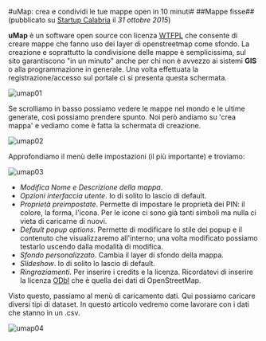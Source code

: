 #uMap: crea e condividi le tue mappe open in 10 minuti#
##Mappe fisse##
(pubblicato su [Startup Calabria](http://www.startupcalabria.com) il *31 ottobre 2015*)

**uMap** è un software open source con licenza [WTFPL](https://it.wikipedia.org/wiki/WTFPL) che consente di creare mappe che fanno uso dei layer di openstreetmap come sfondo.
La creazione e soprattutto la condivisione delle mappe è semplicissima, sul sito garantiscono "in un minuto" anche per chi non è avvezzo ai sistemi **GIS** o alla programmazione in generale.
Una volta effettuata la registrazione/accesso sul portale ci si presenta questa schermata.

![umap01](https://github.com/nickprock/dataculture_osm/blob/master/img/uMap01.png)

Se scrolliamo in basso possiamo vedere le mappe nel mondo e le ultime generate, così possiamo prendere spunto. Noi però andiamo su 'crea mappa' e vediamo come è fatta la schermata di creazione.

![umap02](https://github.com/nickprock/dataculture_osm/blob/master/img/uMap02.png)

Approfondiamo il menù delle impostazioni (il più importante) e troviamo:

![umap03](https://github.com/nickprock/dataculture_osm/blob/master/img/uMap03.png)

  - *Modifica Nome e Descrizione della mappa*.
  - *Opzioni interfaccia utente*. Io di solito lo lascio di default.
  - *Proprietà preimpostate*. Permette di impostare le proprietà dei PIN: il colore, la forma, l'icona. Per le icone ci sono già tanti simboli ma nulla ci vieta di caricarne di nuovi.
  - *Default popup options*. Permette di modificare lo stile dei popup e il contenuto che visualizzaremo all'interno; una volta modificato possiamo testarlo uscendo dalla modalità di modifica.
  - *Sfondo personalizzato*. Cambia il layer di sfondo della mappa.
  - *Slideshow*. Io di solito lo lascio di default.
  - *Ringraziamenti*. Per inserire i credits e la licenza. Ricordatevi di inserire la licenza [ODbl](https://it.wikipedia.org/wiki/Open_Database_License) che è quella dei dati di OpenStreetMap.

Visto questo, passiamo al menù di caricamento dati. Qui possiamo caricare diversi tipi di dataset. In questo articolo vedremo come lavorare con i dati che stanno in un .csv.

![umap04](https://github.com/nickprock/dataculture_osm/blob/master/img/uMap04.png)

